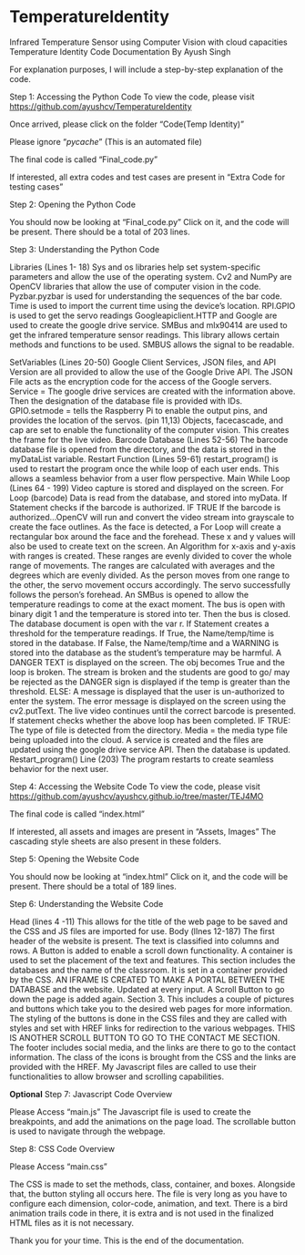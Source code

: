 # TemperatureIdentity
Infrared Temperature Sensor using Computer Vision with cloud capacities 
Temperature Identity Code Documentation 
By Ayush Singh 

For explanation purposes, I will include a step-by-step explanation of the code. 

Step 1: Accessing the Python Code 
To view the code, please visit https://github.com/ayushcv/TemperatureIdentity 

Once arrived, please click on the folder “Code(Temp Identity)” 

Please ignore “_pycache_” (This is an automated file) 

The final code is called “Final_code.py” 

If interested, all extra codes and test cases are present in “Extra Code for testing cases” 

Step 2: Opening the Python Code 

You should now be looking at “Final_code.py” Click on it, and the code will be present. There should be a total of 203 lines. 

Step 3: Understanding the Python Code 

Libraries (Lines 1- 18) 
Sys and os libraries help set system-specific parameters and allow the use of the operating system. 
Cv2 and NumPy are OpenCV libraries that allow the use of computer vision in the code. 
Pyzbar.pyzbar is used for understanding the sequences of the bar code. 
Time is used to import the current time using the device’s location. 
RPI.GPIO is used to get the servo readings 
Googleapiclient.HTTP and Google are used to create the google drive service. 
SMBus and mlx90414 are used to get the infrared temperature sensor readings. This library allows certain methods and functions to be used. SMBUS allows the signal to be readable. 

SetVariables (Lines 20-50) 
Google Client Services, JSON files, and API Version are all provided to allow the use of the Google Drive API. The JSON File acts as the encryption code for the access of the Google servers. 
Service = The google drive services are created with the information above. Then the designation of the database file is provided with IDs. 
GPIO.setmode = tells the Raspberry Pi to enable the output pins, and provides the location of the servos. (pin 11,13) 
Objects, facecascade, and cap are set to enable the functionality of the computer vision. This creates the frame for the live video. 
Barcode Database (Lines 52-56) 
The barcode database file is opened from the directory, and the data is stored in the myDataList variable.
Restart Function (Lines 59-61) 
restart_program() is used to restart the program once the while loop of each user ends. This allows a seamless behavior from a user flow perspective. 
Main While Loop (Lines 64 - 199) 
Video capture is stored and displayed on the screen. 
For Loop (barcode) 
Data is read from the database, and stored into myData. 
If Statement checks if the barcode is authorized.
IF TRUE
 If the barcode is authorized...OpenCV will run and convert the video stream into grayscale to create the face outlines. 
As the face is detected, a For Loop will create a rectangular box around the face and the forehead. These x and y values will also be used to create text on the screen. 
An Algorithm for x-axis and y-axis with ranges is created. These ranges are evenly divided to cover the whole range of movements. The ranges are calculated with averages and the degrees which are evenly divided.
As the person moves from one range to the other, the servo movement occurs accordingly. The servo successfully follows the person’s forehead.
An SMBus is opened to allow the temperature readings to come at the exact moment. The bus is open with binary digit 1 and the temperature is stored into ter. Then the bus is closed. 
The database document is open with the var r. 
If Statement creates a threshold for the temperature readings. 
If True, the Name/temp/time is stored in the database. 
If False, the Name/temp/time and a WARNING is stored into the database as the student’s temperature may be harmful. A DANGER TEXT is displayed on the screen. 
The obj becomes True and the loop is broken. The stream is broken and the students are good to go/ may be rejected as the DANGER sign is displayed if the temp is greater than the threshold. 
ELSE: 
A message is displayed that the user is un-authorized to enter the system. The error message is displayed on the screen using the cv2.putText. 
The live video continues until the correct barcode is presented. 
If statement checks whether the above loop has been completed. 
IF TRUE: 
The type of file is detected from the directory. 
Media = the media type file being uploaded into the cloud.
A service is created and the files are updated using the google drive service API.
Then the database is updated. 
Restart_program() Line (203) 
The program restarts to create seamless behavior for the next user. 






Step 4: Accessing the Website Code 
To view the code, please visit https://github.com/ayushcv/ayushcv.github.io/tree/master/TEJ4MO 

The final code is called “index.html” 

If interested, all assets and images are present in “Assets, Images” The cascading style sheets are also present in these folders. 

Step 5: Opening the Website Code 

You should now be looking at “index.html” Click on it, and the code will be present. There should be a total of 189 lines. 

Step 6: Understanding the Website Code 

Head (lines 4 -11) 
This allows for the title of the web page to be saved and the CSS and JS files are imported for use.
Body (lInes 12-187) 
The first header of the website is present. The text is classified into columns and rows.
A Button is added to enable a scroll down functionality.
A container is used to set the placement of the text and features. This section includes the databases and the name of the classroom. It is set in a container provided by the CSS.
AN IFRAME IS CREATED TO MAKE A PORTAL BETWEEN THE DATABASE and the website. Updated at every input.
A Scroll Button to go down the page is added again. 
Section 3. This includes a couple of pictures and buttons which take you to the desired web pages for more information. The styling of the buttons is done in the CSS files and they are called with styles and set with HREF links for redirection to the various webpages. 
THIS IS ANOTHER SCROLL BUTTON TO GO TO THE CONTACT ME SECTION. 
The footer includes social media, and the links are there to go to the contact information. 
The class of the icons is brought from the CSS and the links are provided with the HREF. 
My Javascript files are called to use their functionalities to allow browser and scrolling capabilities. 

**Optional** 
Step 7: Javascript Code Overview 

Please Access “main.js”
The Javascript file is used to create the breakpoints, and add the animations on the page load. The scrollable button is used to navigate through the webpage.

Step 8: CSS Code Overview 

Please Access “main.css” 

The CSS is made to set the methods, class, container, and boxes. Alongside that, the button styling all occurs here. 
The file is very long as you have to configure each dimension, color-code, animation, and text. 
There is a bird animation trails code in there, it is extra and is not used in the finalized HTML files as it is not necessary. 


Thank you for your time. This is the end of the documentation. 

